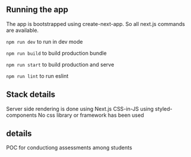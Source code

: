 ## Running the app

The app is bootstrapped using create-next-app. So all next.js commands are available. 

```npm run dev``` to run in dev mode

```npm run build``` to build production bundle

```npm run start``` to build production and serve

```npm run lint``` to run eslint


## Stack details

Server side rendering is done using Next.js
CSS-in-JS using styled-components
No css library or framework has been used

## details
POC for conductiong assessments among students

